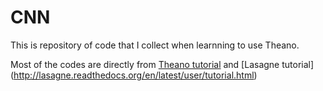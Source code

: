 # CNN

This is repository of code that I collect when learnning to use Theano.

Most of the codes are directly from [Theano tutorial](http://deeplearning.net/tutorial/lenet.html) and [Lasagne tutorial]
(http://lasagne.readthedocs.org/en/latest/user/tutorial.html)

